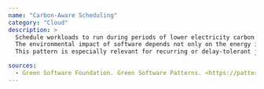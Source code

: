 ```yaml
---
name: "Carbon-Aware Scheduling"
category: "Cloud"
description: >
  Schedule workloads to run during periods of lower electricity carbon intensity in order to reduce overall software emissions. 
  The environmental impact of software depends not only on the energy it consumes, but also on the carbon intensity of the electricity grid at the time of execution.
  This pattern is especially relevant for recurring or delay-tolerant jobs such as machine learning training tasks or batch processing.

sources:
  - Green Software Foundation. Green Software Patterns. <https://patterns.greensoftware.foundation>
---
```

